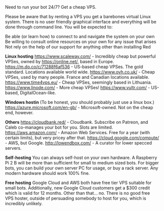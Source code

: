 Need to run your bot 24/7? Get a cheap VPS.

Please be aware that by renting a VPS you get a barebones virtual Linux system. There is no user friendly graphical interface and everything will be done through command line. You will be expected to:

Be able (or learn how) to connect to and navigate the system on your own
Be willing to consult online resources on your own for any issue that arises
Not rely on the help of our support for anything other than installing Red

**Linux hosting**
https://www.scaleway.com/ - Incredibly cheap but powerful VPSes, owned by https://online.net/, based in Europe.
https://m.do.co/c/71288f6af536 - US-based cheap VPSes. The gold standard. Locations available world wide.
https://www.ovh.co.uk/ - Cheap VPSes, used by many people. France and Canadian locations available.
https://www.time4vps.eu/ - Cheap VPSes, seemingly based in Lithuania.
https://www.linode.com/ - More cheap VPSes!
https://www.vultr.com/ - US-based, DigitalOcean-like.

**Windows hostin**
(To be honest, you should probably just use a linux box.)
https://azure.microsoft.com/en-gb/ - Microsoft-owned. Not on the cheap end, however.

**Others**
https://cloudbank.red/ - Cloudbank. Subscribe on Patreon, and Caleb co-manages your bot for you. Slots are limited.
https://aws.amazon.com/ - Amazon Web Services. Free for a year (with certain limits), but very pricey after that.
https://cloud.google.com/compute/ - AWS, but Google.
http://lowendbox.com/ - A curator for lower specced servers.

**Self-hosting**
You can always self-host on your own hardware. A Raspberry Pi 2 B will be more than sufficient for small to medium sized bots.
For bigger bots, you can build your own server PC for usage, or buy a rack server.
Any modern hardware should work 100% fine.

**Free hosting**
Google Cloud and AWS both have free tier VPS suitable for small bots. Additionally, new Google Cloud customers get a $300 credit which is valid for 12 months.
Other than that... no. There is no good free VPS hoster, outside of persuading somebody to host for you, which is incredibly unlikely.
